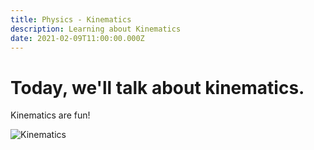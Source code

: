```yaml
---
title: Physics - Kinematics
description: Learning about Kinematics
date: 2021-02-09T11:00:00.000Z
---
```


# Today, we'll talk about kinematics.

Kinematics are fun! 

![Kinematics](kinematics.jpg)